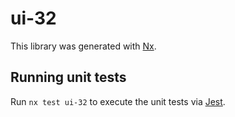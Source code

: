 # ui-32

This library was generated with [Nx](https://nx.dev).

## Running unit tests

Run `nx test ui-32` to execute the unit tests via [Jest](https://jestjs.io).
